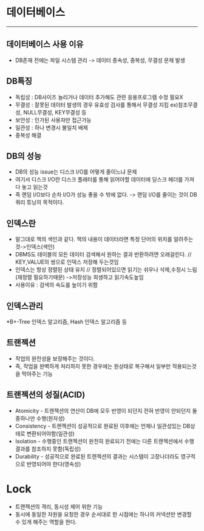 
# 데이터베이스  
---

## 데이터베이스 사용 이유  

* DB존재 전에는 파일 시스템 관리  -> 데이터 종속성, 중복성, 무결성 문제 발생

## DB특징  

* 독립성 : DB사이즈 늘리거나 데이터 추가해도 관련 응용프로그램 수정 필요X
* 무결성 : 잘못된 데이터 발생의 경우 유효성 검사를 통해서 무결성 지킴
ex)참조무결성, NULL무결성, KEY무결성 등
* 보안성 : 인가된 사용자만 접근가능
* 일관성 : 하나 변경시 불일치 배제
* 중복성 해결

## DB의 성능

* DB의 성능 issue는 디스크 I/O를 어떻게 줄이느냐 문제
* 여기서 디스크 I/O란 디스크 플래터를 통해 읽어야할 데이터에 딛스크 헤더를 가져다 놓고 읽는것
* 즉 랜덤 I/O보다 순차 I/O가 성능 좋을 수 밖에 없다. -> 랜덤 I/O를 줄이는 것이 DB 쿼리 튜닝의 목적이다.
## 인덱스란

* 말그대로 책의 색인과 같다. 책의 내용이 데이터라면 특정 단어의 위치를 알려주는것->인덱스(색인)
* DBMS도 테이블의 모든 데이터 검색해서 원하는 결과 반환하려면 오래걸린다. // KEY,VALUE의 쌍으로 인덱스 저장해 두는것임  
* 인덱스는 항상 정렬된 상태 유지 // 정렬되어있으면 읽기는 쉬우나 삭제,수정시 느림(재정렬 필요하기때문) ->저장성능 희생하고 읽기속도높임
* 사용이유 : 검색의 속도를 높이기 위함

## 인덱스관리
*B+-Tree 인덱스 알고리즘, Hash 인덱스 알고리즘 등

## 트랜젝션
* 작업의 완전성을 보장해주는 것이다.
* 즉, 작업을 완벽하게 처리하지 못한 경우에는 원상태로 복구해서 일부만 적용되는것을 막아주는 기능  

## 트랜젝션의 성질(ACID)  
* Atomicity - 트렌젝션의 연산이 DB에 모두 반영이 되던지 전혀 반영이 안되던지 둘중하나만 수행(원자성)  
* Consistency - 트렌젝션이 성공적으로 완료된 이후에는 언제나 일관성있는 DB상태로 변환되어야함(일관성)  
* Isolation - 수행중인 트랜젝션이 완전히 완료되기 전에는 다른 트랜젝션에서 수행결과를 참조하지 못함(독립성)  
* Durability - 성공적으로 완료된 트렌젝션의 결과는 시스템이 고장나더라도 영구적으로 반영되어야 한다(영속성)  

# Lock
* 트랜젝션의 격리, 동시성 제어 위한 기능
* 동시에 동일한 자원을 요청한 경우 순서대로 한 시점에는 하나의 커넥션만 변경할 수 있게 해주는 역할을 한다. 
